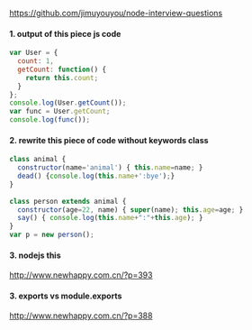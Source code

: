 https://github.com/jimuyouyou/node-interview-questions  

#### 1. output of this piece js code
```js
var User = {
  count: 1,
  getCount: function() {
    return this.count;
  }
};
console.log(User.getCount());
var func = User.getCount;
console.log(func());
```

#### 2. rewrite this piece of code without keywords class
```js
class animal {
  constructor(name='animal') { this.name=name; }
  dead() {console.log(this.name+':bye');}
}
 
class person extends animal {
  constructor(age=22, name) { super(name); this.age=age; }
  say() { console.log(this.name+":"+this.age); }
}
var p = new person();
```

#### 3. nodejs this

http://www.newhappy.com.cn/?p=393


#### 3. exports vs module.exports

http://www.newhappy.com.cn/?p=388

